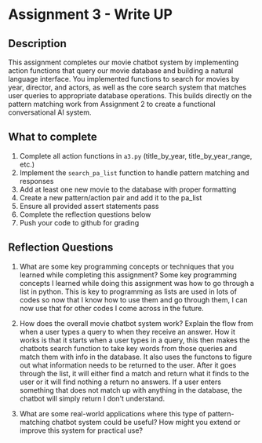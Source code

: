 # Assignment 3 - Write UP

## Description
This assignment completes our movie chatbot system by implementing action functions that query our movie database and building a natural language interface. You implemented functions to search for movies by year, director, and actors, as well as the core search system that matches user queries to appropriate database operations. This builds directly on the pattern matching work from Assignment 2 to create a functional conversational AI system.

## What to complete
1. Complete all action functions in `a3.py` (title_by_year, title_by_year_range, etc.)
2. Implement the `search_pa_list` function to handle pattern matching and responses  
3. Add at least one new movie to the database with proper formatting
4. Create a new pattern/action pair and add it to the pa_list
5. Ensure all provided assert statements pass
6. Complete the reflection questions below
7. Push your code to github for grading

## Reflection Questions

1. What are some key programming concepts or techniques that you learned while completing this assignment?
Some key programming concepts I learned while doing this assignment was how to go through a list in python.  This is key to programming as lists are used in lots of codes so now that I know how to use them and go through them, I can now use that for other codes I come across in the future.


2. How does the overall movie chatbot system work? Explain the flow from when a user types a query to when they receive an answer.
How it works is that it starts when a user types in a query, this then makes the chatbots search function to take key words from those queries and match them with info in the database.  It also uses the functons to figure out what information needs to be returned to the user.  After it goes through the list, it will either find a match and return what it finds to the user or it will find nothing a return no answers.  If a user enters something that does not match up with anything in the database, the chatbot will simply return I don't understand.



3. What are some real-world applications where this type of pattern-matching chatbot system could be useful? How might you extend or improve this system for practical use?
